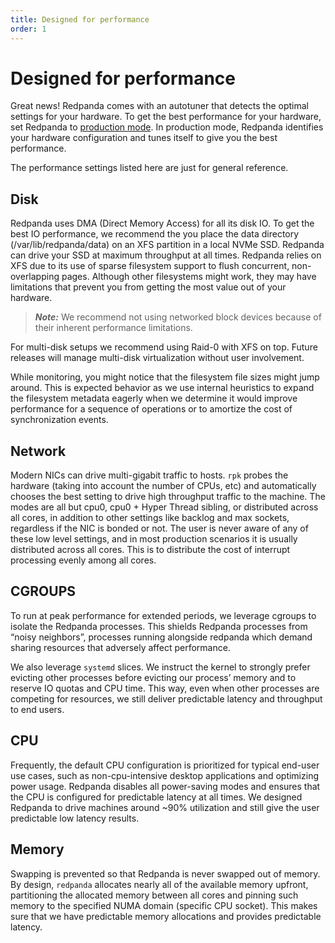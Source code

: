 ```yaml
---
title: Designed for performance
order: 1
---
```


# Designed for performance

Great news! Redpanda comes with an autotuner that detects the optimal settings for your hardware.
To get the best performance for your hardware, set Redpanda to [production mode](/docs/deploy-self-hosted/production-deployment).
In production mode, Redpanda identifies your hardware configuration and tunes itself to give you the best performance.

The performance settings listed here are just for general reference.

<!-- It’s worth mentioning - as you might have noticed by now - you’ll always
interact with redpanda through `rpk`. `rpk` is the Redpanda Keeper, a command-line interface to automate all tasks related to managing, running, and upgrading
redpanda. We also leverage `systemd` to make it even simpler to run and
operate redpanda as a service. This means you’ll also find yourself using
`systemctl` to start and stop `redpanda`, as well as checking its status. You
can also manage, filter, and rotate the logs created by redpanda through
journalctl.

```
rpk --help             # interact with the server and service
journalctl -u redpanda # see logs
``` -->

## Disk

Redpanda uses DMA (Direct Memory Access) for all its disk IO. To get the
best IO performance, we recommend the you place the data directory
(/var/lib/redpanda/data) on an XFS partition in a local NVMe SSD. Redpanda can
drive your SSD at maximum throughput at all times. Redpanda relies on XFS due
to its use of sparse filesystem support to flush concurrent, non-overlapping pages.
Although other filesystems might work, they may have limitations that prevent
you from getting the most value out of your hardware.

> **_Note:_** We recommend not using networked block devices because of their inherent performance limitations.

For multi-disk setups we recommend using Raid-0 with XFS on
top. Future releases will manage multi-disk virtualization without user
involvement.

While monitoring, you might notice that the filesystem file sizes might jump
around. This is expected behavior as we use internal heuristics to expand the
filesystem metadata eagerly when we determine it would improve performance for a
sequence of operations or to amortize the cost of synchronization events.

## Network

Modern NICs can drive multi-gigabit traffic to hosts. `rpk` probes the hardware
(taking into account the number of CPUs, etc) and automatically chooses the best
setting to drive high throughput traffic to the machine. The modes are all but
cpu0, cpu0 + Hyper Thread sibling, or distributed across all cores, in addition
to other settings like backlog and max sockets, regardless if the NIC is bonded
or not. The user is never aware of any of these low level settings, and in most
production scenarios it is usually distributed across all cores. This is
to distribute the cost of interrupt processing evenly among all cores.

## CGROUPS

To run at peak performance for extended periods, we leverage cgroups
to isolate the Redpanda processes. This shields Redpanda processes from
“noisy neighbors”, processes running alongside redpanda which demand sharing
resources that adversely affect performance.

We also leverage `systemd` slices. We instruct the kernel to strongly prefer
evicting other processes before evicting our process’ memory and to reserve IO
quotas and CPU time. This way, even when other processes are competing for resources,
we still deliver predictable latency and throughput to end users.

## CPU

Frequently, the default CPU configuration is prioritized for typical end-user
use cases, such as non-cpu-intensive desktop applications and optimizing power
usage. Redpanda disables all power-saving modes and ensures that the CPU is
configured for predictable latency at all times. We designed Redpanda to drive
machines around ~90% utilization and still give the user predictable low latency
results.

## Memory

Swapping is prevented so that Redpanda is never swapped out of memory. By
design, `redpanda` allocates nearly all of the available memory upfront,
partitioning the allocated memory between all cores and pinning such memory
to the specified NUMA domain (specific CPU socket). This makes sure that we have predictable memory allocations and provides predictable latency.
